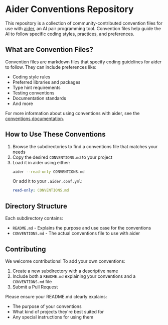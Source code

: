 # Aider Conventions Repository

This repository is a collection of community-contributed convention files for use with [aider](https://aider.chat), an AI pair programming tool. Convention files help guide the AI to follow specific coding styles, practices, and preferences.

## What are Convention Files?

Convention files are markdown files that specify coding guidelines for aider to follow. They can include preferences like:
- Coding style rules
- Preferred libraries and packages
- Type hint requirements
- Testing conventions
- Documentation standards
- And more

For more information about using conventions with aider, see the [conventions documentation](https://aider.chat/docs/usage/conventions.html).

## How to Use These Conventions

1. Browse the subdirectories to find a conventions file that matches your needs
2. Copy the desired `CONVENTIONS.md` to your project
3. Load it in aider using either:
   ```bash
   aider --read-only CONVENTIONS.md
   ```
   Or add it to your `.aider.conf.yml`:
   ```yaml
   read-only: CONVENTIONS.md
   ```

## Directory Structure

Each subdirectory contains:
- `README.md` - Explains the purpose and use case for the conventions
- `CONVENTIONS.md` - The actual conventions file to use with aider

## Contributing

We welcome contributions! To add your own conventions:

1. Create a new subdirectory with a descriptive name
2. Include both a `README.md` explaining your conventions and a `CONVENTIONS.md` file
3. Submit a Pull Request

Please ensure your README.md clearly explains:
- The purpose of your conventions
- What kind of projects they're best suited for
- Any special instructions for using them

